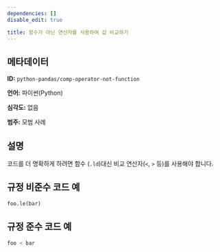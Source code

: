 ```yaml
---
dependencies: []
disable_edit: true

title: 함수가 아닌 연산자를 사용하여 값 비교하기
---
```

## 메타데이터
**ID:** `python-pandas/comp-operator-not-function`

**언어:** 파이썬(Python)

**심각도:** 없음

**범주:** 모범 사례

## 설명
코드를 더 명확하게 하려면 함수 (`.ld`)대신 비교 연산자(`<`, `>` 등)를 사용해야 합니다.

## 규정 비준수 코드 예
```python
foo.le(bar)
```

## 규정 준수 코드 예
```python
foo < bar
```
